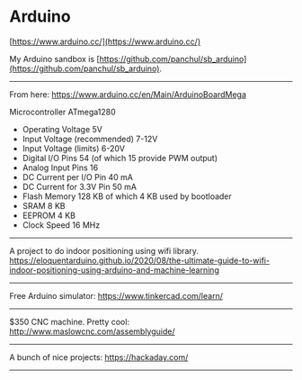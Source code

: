 # Arduino

[https://www.arduino.cc/](https://www.arduino.cc/)

My Arduino sandbox is [https://github.com/panchul/sb_arduino](https://github.com/panchul/sb_arduino).

---

From here: https://www.arduino.cc/en/Main/ArduinoBoardMega

Microcontroller	ATmega1280

  - Operating Voltage	5V
  - Input Voltage (recommended)	7-12V
  - Input Voltage (limits)	6-20V
  - Digital I/O Pins	54 (of which 15 provide PWM output)
  - Analog Input Pins	16
  - DC Current per I/O Pin	40 mA
  - DC Current for 3.3V Pin	50 mA
  - Flash Memory	128 KB of which 4 KB used by bootloader
  - SRAM	8 KB
  - EEPROM	4 KB
  - Clock Speed	16 MHz

---

A project to do indoor positioning using wifi library.
https://eloquentarduino.github.io/2020/08/the-ultimate-guide-to-wifi-indoor-positioning-using-arduino-and-machine-learning
 
---

Free Arduino simulator:
https://www.tinkercad.com/learn/

---

$350 CNC machine. Pretty cool:
http://www.maslowcnc.com/assemblyguide/

---

A bunch of nice projects:
https://hackaday.com/

---